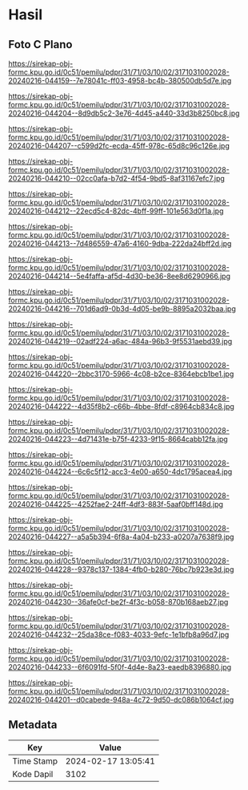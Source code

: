 # Hasil

## Foto C Plano

https://sirekap-obj-formc.kpu.go.id/0c51/pemilu/pdpr/31/71/03/10/02/3171031002028-20240216-044159--7e78041c-ff03-4958-bc4b-380500db5d7e.jpg

https://sirekap-obj-formc.kpu.go.id/0c51/pemilu/pdpr/31/71/03/10/02/3171031002028-20240216-044204--8d9db5c2-3e76-4d45-a440-33d3b8250bc8.jpg

https://sirekap-obj-formc.kpu.go.id/0c51/pemilu/pdpr/31/71/03/10/02/3171031002028-20240216-044207--c599d2fc-ecda-45ff-978c-65d8c96c126e.jpg

https://sirekap-obj-formc.kpu.go.id/0c51/pemilu/pdpr/31/71/03/10/02/3171031002028-20240216-044210--02cc0afa-b7d2-4f54-9bd5-8af31167efc7.jpg

https://sirekap-obj-formc.kpu.go.id/0c51/pemilu/pdpr/31/71/03/10/02/3171031002028-20240216-044212--22ecd5c4-82dc-4bff-99ff-101e563d0f1a.jpg

https://sirekap-obj-formc.kpu.go.id/0c51/pemilu/pdpr/31/71/03/10/02/3171031002028-20240216-044213--7d486559-47a6-4160-9dba-222da24bff2d.jpg

https://sirekap-obj-formc.kpu.go.id/0c51/pemilu/pdpr/31/71/03/10/02/3171031002028-20240216-044214--5e4faffa-af5d-4d30-be36-8ee8d6290966.jpg

https://sirekap-obj-formc.kpu.go.id/0c51/pemilu/pdpr/31/71/03/10/02/3171031002028-20240216-044216--701d6ad9-0b3d-4d05-be9b-8895a2032baa.jpg

https://sirekap-obj-formc.kpu.go.id/0c51/pemilu/pdpr/31/71/03/10/02/3171031002028-20240216-044219--02adf224-a6ac-484a-96b3-9f5531aebd39.jpg

https://sirekap-obj-formc.kpu.go.id/0c51/pemilu/pdpr/31/71/03/10/02/3171031002028-20240216-044220--2bbc3170-5966-4c08-b2ce-8364ebcb1be1.jpg

https://sirekap-obj-formc.kpu.go.id/0c51/pemilu/pdpr/31/71/03/10/02/3171031002028-20240216-044222--4d35f8b2-c66b-4bbe-8fdf-c8964cb834c8.jpg

https://sirekap-obj-formc.kpu.go.id/0c51/pemilu/pdpr/31/71/03/10/02/3171031002028-20240216-044223--4d71431e-b75f-4233-9f15-8664cabb12fa.jpg

https://sirekap-obj-formc.kpu.go.id/0c51/pemilu/pdpr/31/71/03/10/02/3171031002028-20240216-044224--6c6c5f12-acc3-4e00-a650-4dc1795acea4.jpg

https://sirekap-obj-formc.kpu.go.id/0c51/pemilu/pdpr/31/71/03/10/02/3171031002028-20240216-044225--4252fae2-24ff-4df3-883f-5aaf0bff148d.jpg

https://sirekap-obj-formc.kpu.go.id/0c51/pemilu/pdpr/31/71/03/10/02/3171031002028-20240216-044227--a5a5b394-6f8a-4a04-b233-a0207a7638f9.jpg

https://sirekap-obj-formc.kpu.go.id/0c51/pemilu/pdpr/31/71/03/10/02/3171031002028-20240216-044228--9378c137-1384-4fb0-b280-76bc7b923e3d.jpg

https://sirekap-obj-formc.kpu.go.id/0c51/pemilu/pdpr/31/71/03/10/02/3171031002028-20240216-044230--36afe0cf-be2f-4f3c-b058-870b168aeb27.jpg

https://sirekap-obj-formc.kpu.go.id/0c51/pemilu/pdpr/31/71/03/10/02/3171031002028-20240216-044232--25da38ce-f083-4033-9efc-1e1bfb8a96d7.jpg

https://sirekap-obj-formc.kpu.go.id/0c51/pemilu/pdpr/31/71/03/10/02/3171031002028-20240216-044233--6f6091fd-5f0f-4d4e-8a23-eaedb8396880.jpg

https://sirekap-obj-formc.kpu.go.id/0c51/pemilu/pdpr/31/71/03/10/02/3171031002028-20240216-044201--d0cabede-948a-4c72-9d50-dc086b1064cf.jpg


## Metadata

| Key        | Value               |
| ---------- | ------------------- |
| Time Stamp | 2024-02-17 13:05:41 |
| Kode Dapil | 3102                |



